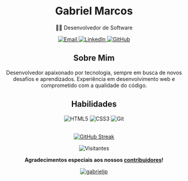 <!-- Perfil GitHub Simples -->
<div align="center"><!-- criando uma div (divisao ou bloco) e pedindo pra alinhar o conteúdo ao centro -->
  <h1>Gabriel Marcos</h1><!-- definindo o titulo da minha página -->
  <p>👨‍💻 Desenvolvedor de Software</p><!-- criando um paragrafo -->
  
  <!-- Links de Contato -->
  <div><!-- iniciando uma div -->
    <a href="https://mail.google.com/mail/"> <!--a tag a é utilizada para criar hiper ligaçoes, nesse caso o link sera para quando clicar levar ao meu email -->
      <img src="https://img.shields.io/badge/Email-D14836?style=for-the-badge&logo=gmail&logoColor=white" alt="Email" /> <!--inserindo uma imagem e colocando um link para quando clicar na imagem ser direcionado-->
    </a>
    <a href="https://linkedin.com/in/seu-usuario">
      <img src="https://img.shields.io/badge/LinkedIn-0077B5?style=for-the-badge&logo=linkedin&logoColor=white" alt="LinkedIn" />
    </a>
    <a href="https://github.com/gabrieljp">
      <img src="https://img.shields.io/badge/GitHub-100000?style=for-the-badge&logo=github&logoColor=white" alt="GitHub" />
    </a>
  </div>

  <!-- Sobre Mim -->
  <div>
    <h2>Sobre Mim</h2><!--criando um sub-titulo -->
    <p><!--criando um paragrafo e logo abaixo o paragrafo-->
      Desenvolvedor apaixonado por tecnologia, sempre em busca de novos desafios e aprendizados.
      Experiência em desenvolvimento web e comprometido com a qualidade do código.
    </p>
  </div>

  <!-- Habilidades -->
  <div>
    <h2>Habilidades</h2>
    <img src="https://img.shields.io/badge/HTML5-E34F26?style=for-the-badge&logo=html5&logoColor=white" alt="HTML5" />
    <img src="https://img.shields.io/badge/CSS3-1572B6?style=for-the-badge&logo=css3&logoColor=white" alt="CSS3" />
    <img src="https://img.shields.io/badge/Git-F05032?style=for-the-badge&logo=git&logoColor=white" alt="Git" />
  </div>
  <br><!-- quebrando uma linha -->

  <!-- Estatísticas -->
 [![GitHub Streak](https://github-readme-stats.vercel.app/api?username=gabrieljp&show_icons=true&theme=radical)](https://github.com/anuraghazra/github-readme-stats)

  <div>
    <!-- Contador de Visitas -->
    <img src="https://visitor-badge.laobi.icu/badge?page_id=seu-usuario.gabrieljp" alt="Visitantes" />
  </div>




<p align="center">
  <strong><!--deixando o texto em evidencia(dando importancia)-->Agradecimentos especiais aos nossos <a href="#contribuidores">contribuidores</a>!</strong>
</p>

<!-- mostrando o avanço de um projeto -->

  [![gabrieljp](https://github-readme-stats.vercel.app/api/pin/?username=gabrieljp&repo=gabrieljp&theme=radical)](https://github.com/gabrieljp/gabrieljp) 


